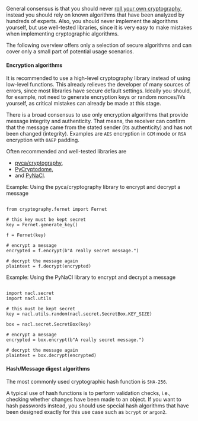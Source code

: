 General consensus is that you should never [roll your own cryptography](https://security.stackexchange.com/a/18198), instead you should rely on known algorithms that have been analyzed by hundreds of experts.
Also, you should never implement the algorithms yourself, but use well-tested libraries, since it is very easy to make mistakes when implementing cryptographic algorithms.

The following overview offers only a selection of secure algorithms and can cover only a small part of potential usage scenarios.

#### Encryption algorithms

It is recommended to use a high-level cryptography library instead of using low-level functions. This already relieves the developer of many sources of errors, since most libraries have secure default settings.
Ideally you should, for example, not need to generate encryption keys or random nonces/IVs yourself, as critical mistakes can already be made at this stage.

There is a broad consensus to use only encryption algorithms that provide message integrity and authenticity. That means, the receiver can confirm that the message came from the stated sender (its authenticity) and has not been changed (integrity). Examples are `AES` encryption in `GCM` mode or `RSA` encryption with `OAEP` padding.

Often recommended and well-tested libraries are

- [pyca/cryptography](https://cryptography.io/en/latest/),
- [PyCryptodome](https://www.pycryptodome.org/en/latest/src/introduction.html),
- and [PyNaCl](https://pynacl.readthedocs.io/en/latest/).

Example: Using the pyca/cryptography library to encrypt and decrypt a message

<pre class="language-python line-numbers"><code>
from cryptography.fernet import Fernet

# this key must be kept secret
key = Fernet.generate_key()

f = Fernet(key)

# encrypt a message
encrypted = f.encrypt(b"A really secret message.")

# decrypt the message again
plaintext = f.decrypt(encrypted)
</code></pre>

Example: Using the PyNaCl library to encrypt and decrypt a message

<pre class="language-python line-numbers"><code>
import nacl.secret
import nacl.utils

# this must be kept secret
key = nacl.utils.random(nacl.secret.SecretBox.KEY_SIZE)

box = nacl.secret.SecretBox(key)

# encrypt a message
encrypted = box.encrypt(b"A really secret message.")

# decrypt the message again
plaintext = box.decrypt(encrypted)
</code></pre>

#### Hash/Message digest algorithms

The most commonly used cryptographic hash function is `SHA-256`.

A typical use of hash functions is to perform validation checks, i.e., checking whether changes have been made to an object.
If you want to hash passwords instead, you should use special hash algorithms that have been designed exactly for this use case such as `bcrypt` or `argon2`.
